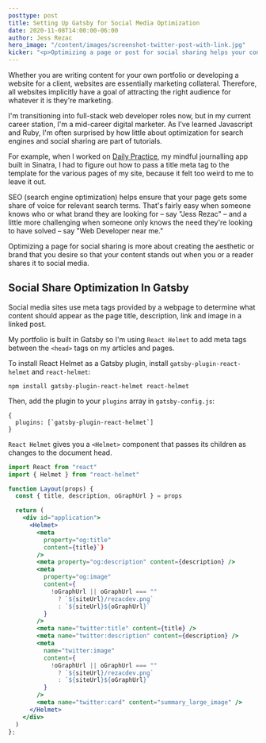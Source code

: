 ```yaml
---
posttype: post
title: Setting Up Gatsby for Social Media Optimization
date: 2020-11-08T14:00:00-06:00
author: Jess Rezac
hero_image: "/content/images/screenshot-twitter-post-with-link.jpg"
kicker: "<p>Optimizing a page or post for social sharing helps your content stand out in a social media feed.</p>"
---
```


Whether you are writing content for your own portfolio or developing a website for a client, websites are essentially marketing collateral. Therefore, all websites implicitly have a goal of attracting the right audience for whatever it is they're marketing.

I'm transitioning into full-stack web developer roles now, but in my current career station, I'm a mid-career digital marketer. As I've learned Javascript and Ruby, I'm often surprised by how little about optimization for search engines and social sharing are part of tutorials.

For example, when I worked on [Daily Practice](https://www.rezac.dev/projects/daily-practice "Daily Practice"), my mindful journalling app built in Sinatra, I had to figure out how to pass a title meta tag to the template for the various pages of my site, because it felt too weird to me to leave it out.

SEO (search engine optimization) helps ensure that your page gets some share of voice for relevant search terms. That's fairly easy when someone knows who or what brand they are looking for – say "Jess Rezac" – and a little more challenging when someone only knows the need they're looking to have solved – say "Web Developer near me."

Optimizing a page for social sharing is more about creating the aesthetic or brand that you desire so that your content stands out when you or a reader shares it to social media.

## Social Share Optimization In Gatsby

Social media sites use meta tags provided by a webpage to determine what content should appear as the page title, description, link and image in a linked post.

My portfolio is built in Gatsby so I'm using `React Helmet` to add meta tags between the `<head>` tags on my articles and pages.

To install React Helmet as a Gatsby plugin, install `gatsby-plugin-react-helmet` and `react-helmet`:

```shell
npm install gatsby-plugin-react-helmet react-helmet
```

Then, add the plugin to your `plugins` array in `gatsby-config.js`:

    {
      plugins: [`gatsby-plugin-react-helmet`]
    }

`React Helmet` gives you a `<Helmet>` component that passes its children as changes to the document head.

```jsx
import React from "react"
import { Helmet } from "react-helmet"

function Layout(props) {
  const { title, description, oGraphUrl } = props

  return (
    <div id="application">
      <Helmet>
        <meta
          property="og:title"
          content={title}`}
        />
        <meta property="og:description" content={description} />
        <meta
          property="og:image"
          content={
            !oGraphUrl || oGraphUrl === ""
              ? `${siteUrl}/rezacdev.png`
              : `${siteUrl}${oGraphUrl}`
          }
        />
        <meta name="twitter:title" content={title} />
        <meta name="twitter:description" content={description} />
        <meta
          name="twitter:image"
          content={
            !oGraphUrl || oGraphUrl === ""
              ? `${siteUrl}/rezacdev.png`
              : `${siteUrl}${oGraphUrl}`
          }
        />
        <meta name="twitter:card" content="summary_large_image" />
      </Helmet>
    </div>
  )
};
```
